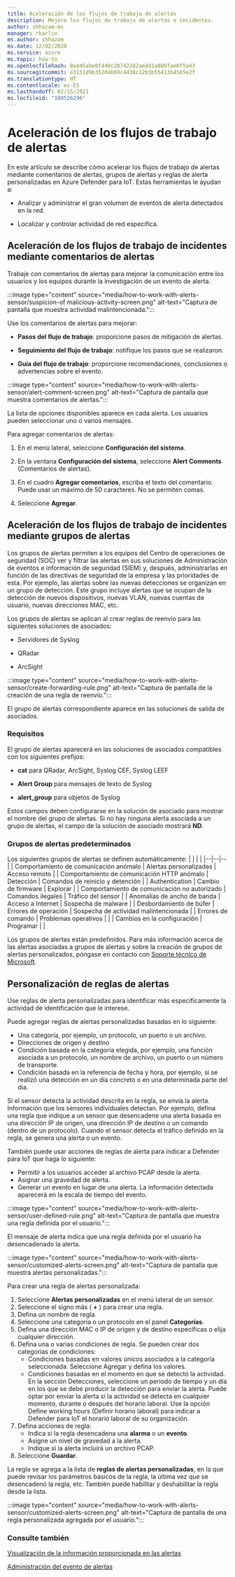 ```yaml
---
title: Aceleración de los flujos de trabajo de alertas
description: Mejore los flujos de trabajo de alertas e incidentes.
author: shhazam-ms
manager: rkarlin
ms.author: shhazam
ms.date: 12/02/2020
ms.service: azure
ms.topic: how-to
ms.openlocfilehash: 0a445abe0f448c28742282aedd1a886fae0f5a43
ms.sourcegitcommit: e3151d9b352d4b69c4438c12b3b55413b4565e2f
ms.translationtype: HT
ms.contentlocale: es-ES
ms.lasthandoff: 02/15/2021
ms.locfileid: "100526296"
---
```

# <a name="accelerate-alert-workflows"></a>Aceleración de los flujos de trabajo de alertas

En este artículo se describe cómo acelerar los flujos de trabajo de alertas mediante comentarios de alertas, grupos de alertas y reglas de alerta personalizadas en Azure Defender para IoT.  Estas herramientas le ayudan a:

- Analizar y administrar el gran volumen de eventos de alerta detectados en la red.

- Localizar y controlar actividad de red específica.

## <a name="accelerate-incident-workflows-by-using-alert-comments"></a>Aceleración de los flujos de trabajo de incidentes mediante comentarios de alertas

Trabaje con comentarios de alertas para mejorar la comunicación entre los usuarios y los equipos durante la investigación de un evento de alerta.

:::image type="content" source="media/how-to-work-with-alerts-sensor/suspicion-of malicious-activity-screen.png" alt-text="Captura de pantalla que muestra actividad malintencionada.":::

Use los comentarios de alertas para mejorar:

- **Pasos del flujo de trabajo**: proporcione pasos de mitigación de alertas.

- **Seguimiento del flujo de trabajo**: notifique los pasos que se realizaron.

- **Guía del flujo de trabajo**: proporcione recomendaciones, conclusiones o advertencias sobre el evento.

:::image type="content" source="media/how-to-work-with-alerts-sensor/alert-comment-screen.png" alt-text="Captura de pantalla que muestra comentarios de alertas.":::

La lista de opciones disponibles aparece en cada alerta. Los usuarios pueden seleccionar uno o varios mensajes.

Para agregar comentarios de alertas:

1. En el menú lateral, seleccione **Configuración del sistema**.

2. En la ventana **Configuración del sistema**, seleccione **Alert Comments** (Comentarios de alertas).

3. En el cuadro **Agregar comentarios**, escriba el texto del comentario. Puede usar un máximo de 50 caracteres. No se permiten comas.

4. Seleccione **Agregar**.

## <a name="accelerate-incident-workflows-by-using-alert-groups"></a>Aceleración de los flujos de trabajo de incidentes mediante grupos de alertas

Los grupos de alertas permiten a los equipos del Centro de operaciones de seguridad (SOC) ver y filtrar las alertas en sus soluciones de Administración de eventos e información de seguridad (SIEM) y, después, administrarlas en función de las directivas de seguridad de la empresa y las prioridades de esta. Por ejemplo, las alertas sobre las nuevas detecciones se organizan en un grupo de detección. Este grupo incluye alertas que se ocupan de la detección de nuevos dispositivos, nuevas VLAN, nuevas cuentas de usuario, nuevas direcciones MAC, etc.

Los grupos de alertas se aplican al crear reglas de reenvío para las siguientes soluciones de asociados:

  - Servidores de Syslog

  - QRadar

  - ArcSight

:::image type="content" source="media/how-to-work-with-alerts-sensor/create-forwarding-rule.png" alt-text="Captura de pantalla de la creación de una regla de reenvío.":::

El grupo de alertas correspondiente aparece en las soluciones de salida de asociados. 

### <a name="requirements"></a>Requisitos

El grupo de alertas aparecerá en las soluciones de asociados compatibles con los siguientes prefijos:

- **cat** para QRadar, ArcSight, Syslog CEF, Syslog LEEF

- **Alert Group** para mensajes de texto de Syslog

- **alert_group** para objetos de Syslog

Estos campos deben configurarse en la solución de asociado para mostrar el nombre del grupo de alertas. Si no hay ninguna alerta asociada a un grupo de alertas, el campo de la solución de asociado mostrará **ND**.

### <a name="default-alert-groups"></a>Grupos de alertas predeterminados

Los siguientes grupos de alertas se definen automáticamente:
|  |  |  |
|--|--|--|
| Comportamiento de comunicación anómalo | Alertas personalizadas | Acceso remoto |
| Comportamiento de comunicación HTTP anómalo | Detección | Comandos de reinicio y detención |
| Authentication | Cambio de firmware | Explorar |
| Comportamiento de comunicación no autorizado | Comandos ilegales | Tráfico del sensor |
| Anomalías de ancho de banda | Acceso a Internet | Sospecha de malware |
| Desbordamiento de búfer | Errores de operación | Sospecha de actividad malintencionada |
| Errores de comando | Problemas operativos |  |
| Cambios en la configuración | Programar |  |

Los grupos de alertas están predefinidos. Para más información acerca de las alertas asociadas a grupos de alertas y sobre la creación de grupos de alertas personalizados, póngase en contacto con [Soporte técnico de Microsoft](https://support.microsoft.com/supportforbusiness/productselection?sapId=82c8f35-1b8e-f274-ec11-c6efdd6dd099).

## <a name="customize-alert-rules"></a>Personalización de reglas de alertas

Use reglas de alerta personalizadas para identificar más específicamente la actividad de identificación que le interese. 

Puede agregar reglas de alertas personalizadas basadas en lo siguiente:

- Una categoría, por ejemplo, un protocolo, un puerto o un archivo.
- Direcciones de origen y destino
- Condición basada en la categoría elegida, por ejemplo, una función asociada a un protocolo, un nombre de archivo, un puerto o un número de transporte.
- Condición basada en la referencia de fecha y hora, por ejemplo, si se realizó una detección en un día concreto o en una determinada parte del día.

Si el sensor detecta la actividad descrita en la regla, se envía la alerta.
Información que los sensores individuales detectan. Por ejemplo, defina una regla que indique a un sensor que desencadene una alerta basada en una dirección IP de origen, una dirección IP de destino o un comando (dentro de un protocolo). Cuando el sensor detecta el tráfico definido en la regla, se genera una alerta o un evento.

También puede usar acciones de reglas de alerta para indicar a Defender para IoT que haga lo siguiente:

- Permitir a los usuarios acceder al archivo PCAP desde la alerta.
- Asignar una gravedad de alerta.
- Generar un evento en lugar de una alerta. La información detectada aparecerá en la escala de tiempo del evento.

:::image type="content" source="media/how-to-work-with-alerts-sensor/user-defined-rule.png" alt-text="Captura de pantalla que muestra una regla definida por el usuario.":::

El mensaje de alerta indica que una regla definida por el usuario ha desencadenado la alerta.

:::image type="content" source="media/how-to-work-with-alerts-sensor/customized-alerts-screen.png" alt-text="Captura de pantalla que muestra alertas personalizadas.":::

Para crear una regla de alertas personalizada:

1. Seleccione **Alertas personalizadas** en el menú lateral de un sensor.
1. Seleccione el signo más ( **+** ) para crear una regla.
1. Defina un nombre de regla.
1. Seleccione una categoría o un protocolo en el panel **Categorías**.
1. Defina una dirección MAC o IP de origen y de destino específicas o elija cualquier dirección.
1. Defina una o varias condiciones de regla. Se pueden crear dos categorías de condiciones:
    - Condiciones basadas en valores únicos asociados a la categoría seleccionada. Seleccione Agregar y defina los valores.
    - Condiciones basadas en el momento en que se detectó la actividad. En la sección Detecciones, seleccione un período de tiempo y un día en los que se debe producir la detección para enviar la alerta. Puede optar por enviar la alerta si la actividad se detecta en cualquier momento, durante o después del horario laboral. Use la opción Define working hours (Definir horario laboral) para indicar a Defender para IoT el horario laboral de su organización.
1. Defina acciones de regla: 
    - Indica si la regla desencadena una **alarma** o un **evento**.
    - Asigne un nivel de gravedad a la alerta.
    - Indique si la alerta incluirá un archivo PCAP.
1. Seleccione **Guardar**.

La regla se agrega a la lista de **reglas de alertas personalizadas**, en la que puede revisar los parámetros básicos de la regla, la última vez que se desencadenó la regla, etc. También puede habilitar y deshabilitar la regla desde la lista.

:::image type="content" source="media/how-to-work-with-alerts-sensor/customized-alerts-screen.png" alt-text="Captura de pantalla de una regla personalizada agregada por el usuario.":::

### <a name="see-also"></a>Consulte también

[Visualización de la información proporcionada en las alertas](how-to-view-information-provided-in-alerts.md)

[Administración del evento de alertas](how-to-manage-the-alert-event.md)
